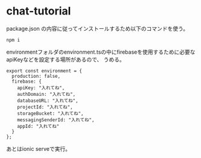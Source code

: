 # chat-tutorial
package.json の内容に従ってインストールするため以下のコマンドを使う。
```
npm i
```

environmentフォルダのenvironment.tsの中にfirebaseを使用するために必要なapiKeyなどを設定する場所があるので、
うめる。

```
export const environment = {
  production: false,
  firebase: {
    apiKey: "入れてね",
    authDomain: "入れてね",
    databaseURL: "入れてね",
    projectId: "入れてね",
    storageBucket: "入れてね",
    messagingSenderId: "入れてね",
    appId: "入れてね"
  }
};
```


あとはionic serveで実行。

